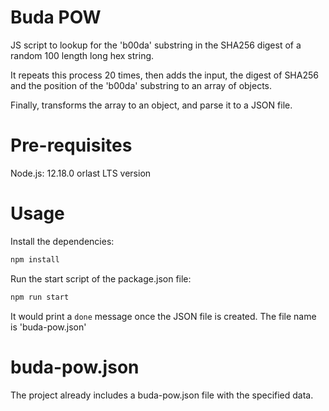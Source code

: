# Buda POW

JS script to lookup for the 'b00da' substring in the SHA256 digest of a random 100 length long hex string.

It repeats this process 20 times, then adds the input, the digest of SHA256 and the position of the 'b00da' substring to an array of objects.

Finally, transforms the array to an object, and parse it to a JSON file.

# Pre-requisites

Node.js: 12.18.0 orlast LTS version

# Usage
Install the dependencies:
```bash
npm install
```
Run the start script of the package.json file:
```bash
npm run start
```

It would print a ```done``` message once the JSON file is created. The file name is 'buda-pow.json'

# buda-pow.json

The project already includes a buda-pow.json file with the specified data.
